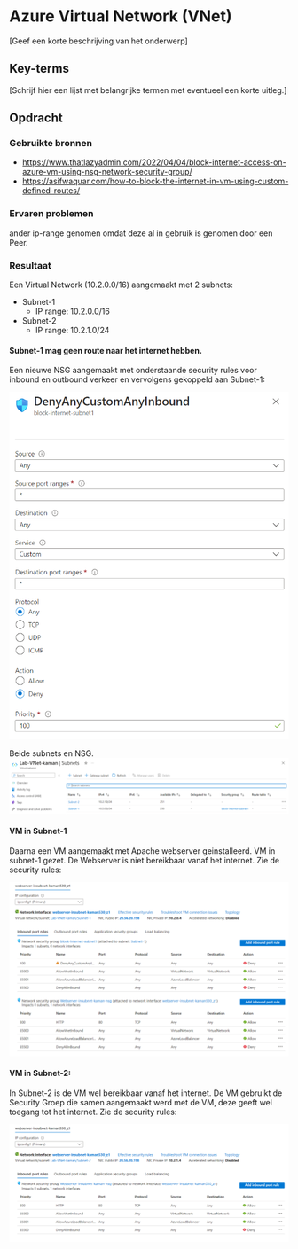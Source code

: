 # Azure Virtual Network (VNet)

[Geef een korte beschrijving van het onderwerp]

## Key-terms
[Schrijf hier een lijst met belangrijke termen met eventueel een korte uitleg.]

## Opdracht


### Gebruikte bronnen
- https://www.thatlazyadmin.com/2022/04/04/block-internet-access-on-azure-vm-using-nsg-network-security-group/
- https://asifwaquar.com/how-to-block-the-internet-in-vm-using-custom-defined-routes/

### Ervaren problemen
ander ip-range genomen omdat deze al in gebruik is genomen door een Peer.

### Resultaat
Een Virtual Network (10.2.0.0/16) aangemaakt met 2 subnets:
- Subnet-1
    - IP range: 10.2.0.0/16
- Subnet-2
    - IP range: 10.2.1.0/24

#### Subnet-1 mag geen route naar het internet hebben.
Een nieuwe NSG aangemaakt met onderstaande security rules voor inbound en outbound verkeer en vervolgens gekoppeld aan Subnet-1:

![Image](https://github.com/techgrounds/techgrounds-kaman/blob/main/00_includes/AZ-10_screen02.png)

Beide subnets en NSG.
![Image](https://github.com/techgrounds/techgrounds-kaman/blob/main/00_includes/AZ-10_screen03.png)


#### VM in Subnet-1
Daarna een VM aangemaakt met Apache webserver geinstalleerd.
VM in subnet-1 gezet. 
De Webserver is niet bereikbaar vanaf het internet. Zie de security rules:

![Image](https://github.com/techgrounds/techgrounds-kaman/blob/main/00_includes/AZ-10_screen04.png)


#### VM in Subnet-2:
In Subnet-2 is de VM wel bereikbaar vanaf het internet. De VM gebruikt de Security Groep die samen aangemaakt werd met de VM, deze geeft wel toegang tot het internet. Zie de security rules:

![Image](https://github.com/techgrounds/techgrounds-kaman/blob/main/00_includes/AZ-10_screen05.png)
